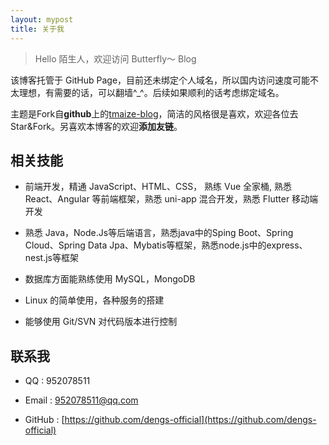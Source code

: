 ```yaml
---
layout: mypost
title: 关于我
---
```


> Hello 陌生人，欢迎访问 Butterfly～ Blog

该博客托管于 GitHub Page，目前还未绑定个人域名，所以国内访问速度可能不太理想，有需要的话，可以翻墙^_^。后续如果顺利的话考虑绑定域名。

主题是Fork自**github**上的[tmaize-blog](https://github.com/TMaize/tmaize-blog)，简洁的风格很是喜欢，欢迎各位去 Star&Fork。另喜欢本博客的欢迎**添加友链**。

## 相关技能

- 前端开发，精通 JavaScript、HTML、CSS， 熟练 Vue 全家桶, 熟悉 React、Angular 等前端框架，熟悉 uni-app 混合开发，熟悉 Flutter 移动端开发

- 熟悉 Java，Node.Js等后端语言，熟悉java中的Sping Boot、Spring Cloud、Spring Data Jpa、Mybatis等框架，熟悉node.js中的express、nest.js等框架

- 数据库方面能熟练使用 MySQL，MongoDB

- Linux 的简单使用，各种服务的搭建

- 能够使用 Git/SVN 对代码版本进行控制

## 联系我

- QQ : 952078511

- Email : 952078511@qq.com

- GitHub : [https://github.com/dengs-official](https://github.com/dengs-official)
